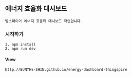 ## 에너지 효율화 대시보드

    띵스파이어 에너지 효율화 대시보드 작업입니다.

### 시작하기
    1. npm install
    2. npm run dev

#### View
    http://EUNYHE-SHIN.github.io/energy-dashboard-thingspire